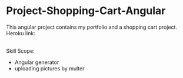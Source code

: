# Project-Shopping-Cart-Angular

This angular project contains my portfolio and a shopping cart project.<br>
Heroku link:<br><br>


Skill Scope:
* Angular generator
* uploading pictures by multer
